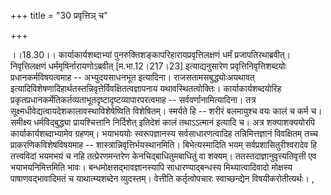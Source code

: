 +++
title = "30 प्रवृत्तिञ् च"

+++
  
  
।।18.30।। कार्याकार्यशब्दाभ्यां पुनरुक्तिशङ्कापरिहारायप्रवृत्तिलक्षणं
धर्मं प्रजापतिरथाब्रवीत्। निवृत्तिलक्षणं धर्ममृषिर्नारायणोऽब्रवीत्
\[म.भा.12।217।23\] इत्याद्यनुसारेण प्रवृत्तिनिवृत्तिशब्दयोः
प्रधानकर्मविषयत्वमाह -- अभ्युदयसाधनभूत इत्यादिना।
राजसतामसबुद्ध्योःअयथावत्
इत्यादिविशेषणादिहार्थतस्तन्निवृत्तेर्विवक्षितत्वज्ञापनाय
यथावस्थितत्वोक्तिः। कार्याकार्यशब्दयोरिह
प्रकृतप्रधानकर्मेतिकर्तव्यताभूतदृष्टादृष्टव्यापारपरत्वमाह --
सर्ववर्णानामित्यादिना। तत्र सूक्ष्मधीवेद्यत्वायदेशकालावस्थाविशेषेष्विति
विशेषितम्। स्मर्यते हि -- शरीरं बलमायुश्च वयः कालं च कर्म च। समीक्ष्य
धर्मविद्बुद्ध्या प्रायश्चित्तानि निर्दिशेत् इतिदेशं कालं तथाऽऽत्मानं
इत्यादि च। अत्र शक्याशक्ययोरपि कार्याकार्यशब्दाभ्यामेव ग्रहणम्। भयाभययोः
स्वरूपज्ञानस्य सर्वसाधारणत्वादिह तन्निमित्तज्ञानं विवक्षितम् तच्च
प्राकरणिकविशेषविषयमाह -- शास्त्रान्निवृत्तिर्भयस्थानमिति।
बिभेत्यस्मादिति भयम् सर्वप्रशासितुरीश्वरादेव हि तत्त्वविदां भयमभयं च नहि
तत्प्रेरणमन्तरेण केनचिद्बाधितुमबाधितुं वा शक्यम्।
ततस्तदाज्ञानुवृत्त्यतिवृत्ती एव भयाभयनिमित्तमिति भावः।
बन्धमोक्षसद्भावज्ञानस्यापि साधारण्याद्बन्धस्य मिथ्यात्वादिवादो मोक्षस्य
पाषाणवद्भावादिमतं च याथात्म्यशब्देन व्युदस्तम्। वेत्तीति कर्तृत्वोपचारः
स्वाच्छन्द्येन विषयीकरोतीत्यर्थः। ,
